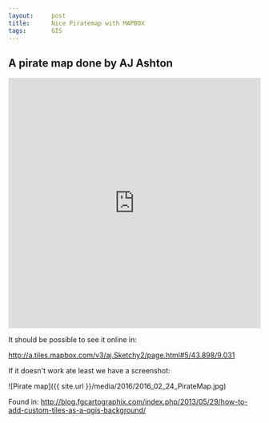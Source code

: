 ```yaml
---
layout:     post
title:      Nice Piratemap with MAPBOX
tags:       GIS
---
```


## A pirate map done by AJ Ashton

<iframe width="100%" height="500px" frameBorder="0" src="http://a.tiles.mapbox.com/v3/aj.Sketchy2.html?secure"></iframe>

It should be possible to see  it online in:

<http://a.tiles.mapbox.com/v3/aj.Sketchy2/page.html#5/43.898/9.031>

If it doesn't work ate least we have a screenshot:

![Pirate map]({{ site.url }}/media/2016/2016_02_24_PirateMap.jpg)

Found in: <http://blog.fgcartographix.com/index.php/2013/05/29/how-to-add-custom-tiles-as-a-qgis-background/>



